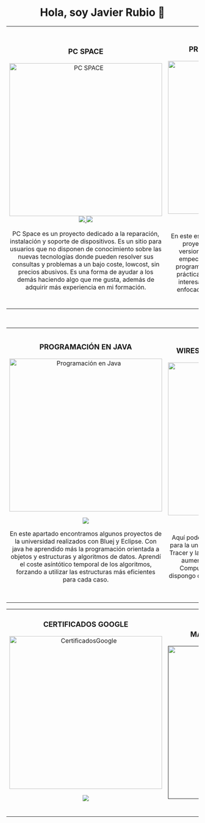 <div align="center">
<h1 align="center">Hola, soy Javier Rubio 👋</h1>
</div>
<table>
<tr>
<td width="50%">
<h3 align="center">PC SPACE</h3>
<div align="center">
<a  target="_blank"><img src="https://i.imgur.com/wKijyIm.jpg" width="400" alt="PC SPACE"></a>
<a href="https://www.pcspace.es" target="_blank">
<img src="https://img.shields.io/badge/P%C3%81GINA%20WEB-fc951e?style=for-the-badge&logo=html5&logoColor=white">
</a>
<a href="https://www.instagram.com/pcspaceonline/" target="_blank">
<img src="https://img.shields.io/badge/INSTAGRAM-fc951e?style=for-the-badge&logo=instagram&logoColor=white">
</a>
<p>PC Space es un proyecto dedicado a la reparación, instalación y soporte de dispositivos. Es un sitio para usuarios que no disponen de conocimiento sobre las nuevas tecnologías donde pueden resolver  sus consultas y problemas a un bajo coste, lowcost, sin precios abusivos. Es una forma de ayudar a los demás haciendo algo que me gusta, además de adquirir más experiencia en mi formación.</p>
</div>                                                                                  
</td>
  
<td width="50%">
               <br>
<h3 align="center">PROGRAMACIÓN EN C, C#, C++</h3>
<div align="center">                                       
<a href="https://github.com/JavierRubioBurgos/ProgramacionEnC" target="_blank"><img src="https://i.imgur.com/47wLi9v.jpg" width="400" alt="Programación en C"></a>
<br>
<p>
<a href="https://github.com/JavierRubioBurgos/ProgramacionEnC" target="_blank">
<img src="https://img.shields.io/badge/C%C3%93DIGOS-669ad3?style=for-the-badge&logo=github&logoColor=white">
</a>
</p>
<p>En este espacio podemos encontrar algunos de los proyectos que he ido realizando en C y sus versiones. C es mi lenguaje nativo, con el que empecé a aprender los conceptos básicos de programación, aún así, aquí podemos encontrar prácticas de la universidad con algoritmos muy interesantes. Es sobre todo una programación enfocada a la programación imperativa. ‍  ‍  ‍  ‍  ‍  ‍  ‍  ‍  ‍  ‍  ‍  ‍  ‍   </p> ‍
</div>                                                             
</table>                                                                                 
</div>
<br>

<table>
<tr>
<td width="50%">
<h3 align="center">PROGRAMACIÓN EN JAVA</h3>
<div align="center">
<a href="https://github.com/JavierRubioBurgos/ProgramacionEnJava" target="_blank">
<img src="https://i.imgur.com/g7AI6eY.jpg" width="400" alt="Programación en Java"></a>
<br>
<p>
<a href="https://github.com/JavierRubioBurgos/ProgramacionEnJava" target="_blank">
<img src="https://img.shields.io/badge/C%C3%93DIGOS-dc4e3a?style=for-the-badge&logo=github&logoColor=white">
</a>
</p>
<p>En este apartado encontramos algunos proyectos de la universidad realizados con Bluej y Eclipse. Con java he aprendido más la programación orientada a objetos y estructuras y algoritmos de datos. Aprendí el coste asíntótico temporal de los algoritmos, forzando a utilizar las estructuras más eficientes para cada caso.</p> ‍
</div>                                                                                  
</td>
  
<td width="50%">
               <br>
<h3 align="center">WIRESHARK & CISCO PACKET TRACER</h3>
<div align="center">                                       
<a href="https://github.com/JavierRubioBurgos/Wireshark-Cisco" target="_blank">
<img src="https://i.imgur.com/w4vu3vG.jpg" width="400" alt="WireShark Cisco Packet Tracer"></a>
<br>
<p>
<a href="https://github.com/JavierRubioBurgos/Wireshark-Cisco" target="_blank">
<img src="https://img.shields.io/badge/TRABAJOS-3cadf1?style=for-the-badge&logo=github&logoColor=white">
</a>
</p>
<p>Aquí podemos encontrar dos prácticas que realicé para la universidad, una trabajando en Cisco Packet Tracer y la otra en WireShark que me ayudaron para aumentar mis conocimiento sobre Redes de Computadores y sus protocolos. Por lo tanto, dispongo de familiarización con estos dos softwares nombrados anteriormente. </p> ‍
</div>                                                             
</table>
<table>
<tr>
<td width="50%">
<h3 align="center">CERTIFICADOS GOOGLE</h3>
<div align="center">
<a href="https://github.com/JavierRubioBurgos/CertificadosGoogle" target="_blank">
<img src="https://i.imgur.com/KtMWX05.jpg" width="400" alt="CertificadosGoogle"></a>
<br>
<p>
<a href="https://github.com/JavierRubioBurgos/CertificadosGoogle" target="_blank">
<img src="https://img.shields.io/badge/CERTIFICADOS-1BA416?style=for-the-badge&logo=github&logoColor=white">
</a>
</p>
<p> 
                                                                                   </p> ‍
</div>                                                                                  
</td>
  
<td width="50%">
               <br>
<h3 align="center">MÁS LENGUAJES QUE UTILIZO</h3>
<div align="center">
<a href="" target="_blank">
<img src="https://imgur.com/5vngg7Z" width="400" alt="Python"></a>
<br>
<p>
</a>
</p>
<p> </p> ‍
</div>                                                             
</table>  
</div>
<br>
